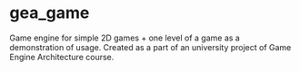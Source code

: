 # gea_game
Game engine for simple 2D games + one level of a game as a demonstration of usage. Created as a part of an university project of Game Engine Architecture course.

